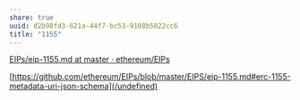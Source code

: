 ```yaml
---
share: true
uuid: d2b98fd3-621a-44f7-bc53-9108b5822cc6
title: "1155"
---
```

[EIPs/eip-1155.md at master · ethereum/EIPs](https://github.com/ethereum/EIPs/blob/master/EIPS/eip-1155.md)

[https://github.com/ethereum/EIPs/blob/master/EIPS/eip-1155.md#erc-1155-metadata-uri-json-schema](/undefined)
